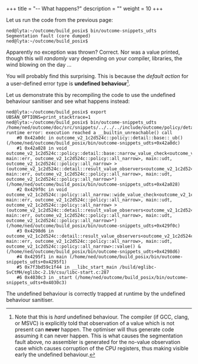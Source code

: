 +++
title = "-- What happens?"
description = ""
weight = 10
+++

Let us run the code from the previous page:

```
ned@lyta:~/outcome/build_posix$ bin/outcome-snippets_udts
Segmentation fault (core dumped)
ned@lyta:~/outcome/build_posix$
```

Apparently no exception was thrown? Correct. Nor was a value printed, though this will 
*randomly* vary depending on your compiler, libraries, the wind blowing on the day ...

You will probably find this surprising. This is because the *default
action* for a user-defined error type is **undefined behaviour**[^1].

Let us
demonstrate this by recompiling the code to use the undefined behaviour sanitiser
and see what happens instead:

```
ned@lyta:~/outcome/build_posix$ export UBSAN_OPTIONS=print_stacktrace=1
ned@lyta:~/outcome/build_posix$ bin/outcome-snippets_udts
/home/ned/outcome/doc/src/snippets/../../../include/outcome/policy/detail/common.hpp:42:9: runtime error: execution reached a __builtin_unreachable() call
    #0 0x42a0dc in outcome_v2_1c2d524c::policy::detail::base::_ub() (/home/ned/outcome/build_posix/bin/outcome-snippets_udts+0x42a0dc)
    #1 0x42a028 in void outcome_v2_1c2d524c::policy::detail::base::narrow_value_check<outcome_v2_1c2d524c::detail::result_value_observers<outcome_v2_1c2d524c::detail::result_storage<main::udt, main::err, outcome_v2_1c2d524c::policy::all_narrow>, main::udt, outcome_v2_1c2d524c::policy::all_narrow> >(outcome_v2_1c2d524c::detail::result_value_observers<outcome_v2_1c2d524c::detail::result_storage<main::udt, main::err, outcome_v2_1c2d524c::policy::all_narrow>, main::udt, outcome_v2_1c2d524c::policy::all_narrow>*) (/home/ned/outcome/build_posix/bin/outcome-snippets_udts+0x42a028)
    #2 0x429f0c in void outcome_v2_1c2d524c::policy::all_narrow::wide_value_check<outcome_v2_1c2d524c::detail::result_value_observers<outcome_v2_1c2d524c::detail::result_storage<main::udt, main::err, outcome_v2_1c2d524c::policy::all_narrow>, main::udt, outcome_v2_1c2d524c::policy::all_narrow> >(outcome_v2_1c2d524c::detail::result_value_observers<outcome_v2_1c2d524c::detail::result_storage<main::udt, main::err, outcome_v2_1c2d524c::policy::all_narrow>, main::udt, outcome_v2_1c2d524c::policy::all_narrow>*) (/home/ned/outcome/build_posix/bin/outcome-snippets_udts+0x429f0c)
    #3 0x4298d6 in outcome_v2_1c2d524c::detail::result_value_observers<outcome_v2_1c2d524c::detail::result_storage<main::udt, main::err, outcome_v2_1c2d524c::policy::all_narrow>, main::udt, outcome_v2_1c2d524c::policy::all_narrow>::value() & (/home/ned/outcome/build_posix/bin/outcome-snippets_udts+0x4298d6)
    #4 0x4295f1 in main (/home/ned/outcome/build_posix/bin/outcome-snippets_udts+0x4295f1)
    #5 0x7f3bd59c1f44 in __libc_start_main /build/eglibc-SvCtMH/eglibc-2.19/csu/libc-start.c:287
    #6 0x4030c3 in _start (/home/ned/outcome/build_posix/bin/outcome-snippets_udts+0x4030c3)
```

The undefined behaviour is correctly trapped at runtime by the undefined behaviour sanitiser.

[^1]: Note that this is *hard* undefined behaviour. The compiler (if GCC, clang, or MSVC) is explicitly told that observation of a value which is not present can **never** happen. The optimiser will thus generate code assuming it can never happen. This is what causes the segmentation fault above, no assembler is generated for the no-value observation case which causes corruption of the CPU registers, thus making visible early the undefined behaviour.
